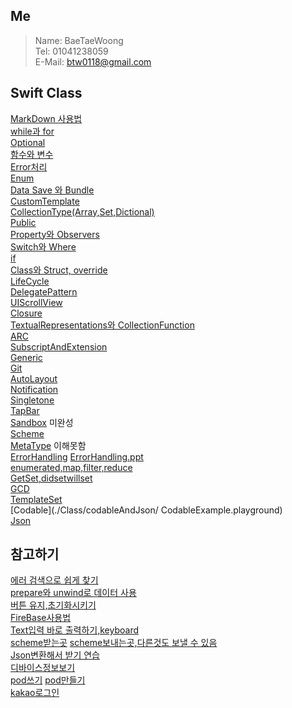 ## Me
>Name: BaeTaeWoong   
>Tel: 01041238059   
>E-Mail: btw0118@gmail.com     

## Swift Class
[MarkDown 사용법](./MD/MarkdownUse.md)   
[while과 for](./MD/WhileAndFor.md)   
[Optional](./MD/Optional.md)   
[함수와 변수](./MD/FuncAndLetVar.md)   
[Error처리](./MD/Error.md)   
[Enum](./MD/Enum.md)    
[Data Save 와 Bundle](./MD/DataSave.md)   
[CustomTemplate](./MD/CustomTemplate.md)   
[CollectionType(Array,Set,Dictional)](./MD/CollectionType.md)   
[Public](./MD/public.md)   
[Property와 Observers](./MD/property.md)   
[Switch와 Where](./MD/switch.md)   
[if](./MD/if.md)   
[Class와 Struct, override](./MD/ClassesAndStructures.md)   
[LifeCycle](./MD/ApplicationLifeCycle.md)   
[DelegatePattern](./MD/DelegatePattern.md)   
[UIScrollView](./MD/UIScrollView.md)      
[Closure](./MD/Closure.md)   
[TextualRepresentations와 CollectionFunction](./MD/TextualRepresentationsAndCollectionFunction.md)      
[ARC](./MD/ARC.md)   
[SubscriptAndExtension](./MD/SubscriptAndExtension.md)      
[Generic](./MD/Generic.md)      
[Git](./MD/Git.md)   
[AutoLayout](./MD/AutoLayout.md)   
[Notification](./MD/Notification.md)    
[Singletone](./MD/SingletonePattern.md)   
[TapBar](./MD/TapBar.md)   
[Sandbox](./MD/Sandbox.md) 미완성  
[Scheme](./MD/Scheme.md)   
[MetaType](./MD/MetaType.md) 이해못함   
[ErrorHandling](./Class/ErrorHandling/ErrorHandling.xcodeproj)
[ErrorHandling.ppt](./ppt/ErrorHandling.key)   
[enumerated,map,filter,reduce](./Class/highOrderTest.playground)        
[GetSet,didsetwillset](./Class/GetSet/GetSet.xcodeproj)    
[GCD](./MD/GCD.md)   
[TemplateSet](./MD/TemplateSet.md)   
[Codable](./Class/codableAndJson/
CodableExample.playground)   
[Json](./Class/codableAndJson/JSONSerialization.playground)

## 참고하기
[에러 검색으로 쉽게 찾기](./ppt/Error.pdf)   
[prepare와 unwind로 데이터 사용](./Class/Unwind/Unwind.xcodeproj)     
[버튼 유지,초기화시키기](./img/button.png)   
[FireBase사용법](./Class/firebase/FireBaseTest2/FireBaseTest2.xcworkspace)  
[Text입력 바로 출력하기,keyboard](./Class/SlackAddWorkspacesUI_Starter/SlackAddWorkspacesUI.xcodeproj)   
[scheme받는곳](./Class/Scheme/Inscheme/ClassTest.xcodeproj) [scheme보내는곳,다른것도 보낼 수 있음](./Class/Scheme/URLscheme/URLScheme.xcodeproj)   
[Json변환해서 받기 연습](./Class/JsonTest/JsonTest.xcodeproj)   
[디바이스정보보기](./Class/UIDeviceExample/UIDeviceExample.xcodeproj)   
[pod쓰기](./Class/podinstall/podwriting.png)  [pod만들기](./Class/podinstall/podmake.png)   
[kakao로그인](./Class/kakaoLogin/test/test.xcodeproj)      